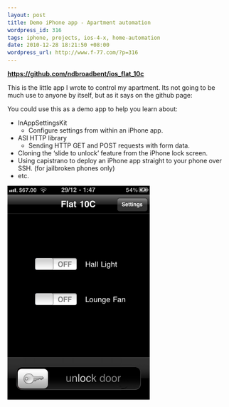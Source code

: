 ```yaml
--- 
layout: post
title: Demo iPhone app - Apartment automation
wordpress_id: 316
tags: iphone, projects, ios-4-x, home-automation
date: 2010-12-28 18:21:50 +08:00
wordpress_url: http://www.f-77.com/?p=316
---
```

<a href="https://github.com/ndbroadbent/ios_flat_10c"><strong>https://github.com/ndbroadbent/ios_flat_10c</strong></a>

This is the little app I wrote to control my apartment. Its not going to be much use to anyone by itself, but as it says on the github page:

You could use this as a demo app to help you learn about:
<ul>
	<li>InAppSettingsKit
<ul>
	<li>Configure settings from within an iPhone app.</li>
</ul>
</li>
	<li>ASI HTTP library
<ul>
	<li>Sending HTTP GET and POST requests with form data.</li>
</ul>
</li>
	<li>Cloning the ‘slide to unlock’ feature from the iPhone lock screen.</li>
	<li>Using capistrano to deploy an iPhone app straight to your phone over SSH. (for jailbroken phones only)</li>
	<li>etc.</li>
</ul>
<a href="/images/posts/2010/12/photo3.png"><img class="aligncenter size-full wp-image-317" title="iPhone app for apartment automation" src="/images/posts/2010/12/photo3.png" alt="iPhone app for apartment automation" width="320" height="480" /></a>

